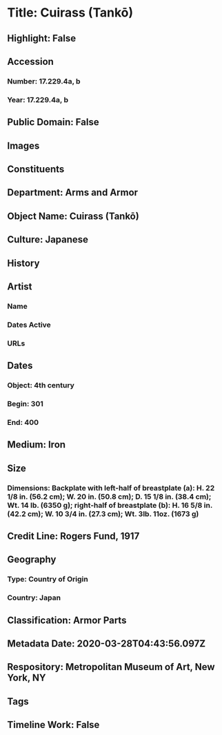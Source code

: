 # Title: Cuirass (Tankō)
## Highlight: False
## Accession
### Number: 17.229.4a, b
### Year: 17.229.4a, b
## Public Domain: False
## Images
## Constituents
## Department: Arms and Armor
## Object Name: Cuirass (Tankō)
## Culture: Japanese
## History
## Artist
### Name
### Dates Active
### URLs
## Dates
### Object: 4th century
### Begin: 301
### End: 400
## Medium: Iron
## Size
### Dimensions: Backplate with left-half of breastplate (a): H. 22 1/8 in. (56.2 cm); W. 20 in. (50.8 cm); D. 15 1/8 in. (38.4 cm); Wt. 14 lb. (6350 g); right-half of breastplate (b): H. 16 5/8 in. (42.2 cm); W. 10 3/4 in. (27.3 cm); Wt. 3lb. 11oz. (1673 g)
## Credit Line: Rogers Fund, 1917
## Geography
### Type: Country of Origin
### Country: Japan
## Classification: Armor Parts
## Metadata Date: 2020-03-28T04:43:56.097Z
## Respository: Metropolitan Museum of Art, New York, NY
## Tags
## Timeline Work: False